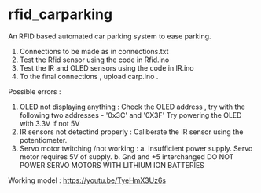 # rfid_carparking
An RFID based automated car parking system to ease parking.

1. Connections to be made as in connections.txt
2. Test the Rfid sensor using the code in Rfid.ino 
3. Test the IR and OLED sensors using the code in IR.ino 
4. To the final connections , upload carp.ino .

Possible errors :
1. OLED not displaying anything : 
   Check the OLED address , try with the following two addresses - '0x3C' and '0X3F'
   Try powering the OLED with 3.3V if not 5V
2. IR sensors not detectind properly :
   Caliberate the IR sensor using the potentiometer.
3. Servo motor twitching /not working :
   a. Insufficient power supply. Servo motor requires 5V of supply.
   b. Gnd and +5 interchanged
   DO NOT POWER SERVO MOTORS WITH LITHIUM ION BATTERIES 


Working model : https://youtu.be/TyeHmX3Uz6s
